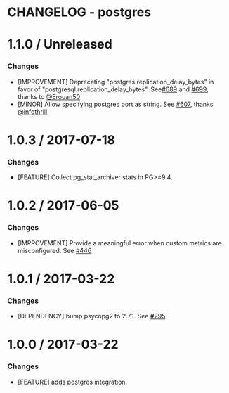 # CHANGELOG - postgres

1.1.0 / Unreleased
==================

### Changes

* [IMPROVEMENT] Deprecating "postgres.replication_delay_bytes" in favor of "postgresql.replication_delay_bytes". See[#689][] and [#699][], thanks to [@Erouan50][]
* [MINOR] Allow specifying postgres port as string. See [#607][], thanks [@infothrill][]

1.0.3 / 2017-07-18
==================

### Changes

* [FEATURE] Collect pg_stat_archiver stats in PG>=9.4.

1.0.2 / 2017-06-05
==================

### Changes

* [IMPROVEMENT] Provide a meaningful error when custom metrics are misconfigured. See [#446][]

1.0.1 / 2017-03-22
==================

### Changes

* [DEPENDENCY] bump psycopg2 to 2.7.1. See [#295][].

1.0.0 / 2017-03-22
==================

### Changes

* [FEATURE] adds postgres integration.

<!--- The following link definition list is generated by PimpMyChangelog --->
[#295]: https://github.com/DataDog/integrations-core/issues/295
[#446]: https://github.com/DataDog/integrations-core/issues/446
[#607]: https://github.com/DataDog/integrations-core/issues/607
[#689]: https://github.com/DataDog/integrations-core/issues/689
[#699]: https://github.com/DataDog/integrations-core/issues/699
[@Erouan50]: https://github.com/Erouan50
[@infothrill]: https://github.com/infothrill
